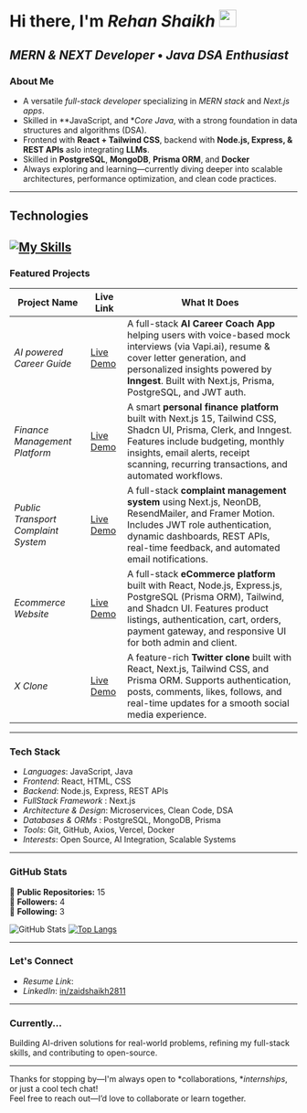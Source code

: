 <!--
  Hi there 👋 I’m Rehan Shaikh
-->

#  Hi there, I'm *Rehan Shaikh* <img src="https://media.giphy.com/media/hvRJCLFzcasrR4ia7z/giphy.gif" width="30">

*MERN & NEXT Developer* • *Java DSA Enthusiast*  
---

###  About Me

-  A versatile *full-stack developer* specializing in *MERN stack* and *Next.js apps*.
-  Skilled in **JavaScript, and **Core Java*, with a strong foundation in data structures and algorithms (DSA).
-  Frontend with **React + Tailwind CSS**, backend with **Node.js, Express, & REST APIs** aslo integrating **LLMs**.
-  Skilled in **PostgreSQL**, **MongoDB**, **Prisma ORM**, and **Docker**
-  Always exploring and learning—currently diving deeper into scalable architectures, performance optimization, and clean code practices.

---
## Technologies

[![My Skills](https://skillicons.dev/icons?i=html,css,js,react,nextjs,express,nodejs,postgres,mongodb,prisma,github,git,docker,java&perline=8)](https://skillicons.dev)
---

###  Featured Projects

| Project Name | Live Link | What It Does |
|--------------|-----------|--------------|
| *AI powered Career Guide* | [Live Demo](https://ai-career-coach-af6pj4ovy-rehaan-shaikhs-projects.vercel.app/) | A full-stack **AI Career Coach App** helping users with voice-based mock interviews (via Vapi.ai), resume & cover letter generation, and personalized insights powered by **Inngest**. Built with Next.js, Prisma, PostgreSQL, and JWT auth. |
| *Finance Management Platform* | [Live Demo](https://finance-management-ai-integrated-ap-xi.vercel.app/) | A smart **personal finance platform** built with Next.js 15, Tailwind CSS, Shadcn UI, Prisma, Clerk, and Inngest. Features include budgeting, monthly insights, email alerts, receipt scanning, recurring transactions, and automated workflows. |
| *Public Transport Complaint System* | [Live Demo](https://public-transport-complaint-system-f.vercel.app/) | A full-stack **complaint management system** using Next.js, NeonDB, ResendMailer, and Framer Motion. Includes JWT role authentication, dynamic dashboards, REST APIs, real-time feedback, and automated email notifications. |
| *Ecommerce Website* | [Live Demo](https://e-commerce-topaz-psi.vercel.app/) | A full-stack **eCommerce platform** built with React, Node.js, Express.js, PostgreSQL (Prisma ORM), Tailwind, and Shadcn UI. Features product listings, authentication, cart, orders, payment gateway, and responsive UI for both admin and client. |
| *X Clone* | [Live Demo](https://x-twitter-clone-xflv.vercel.app/) | A feature-rich **Twitter clone** built with React, Next.js, Tailwind CSS, and Prisma ORM. Supports authentication, posts, comments, likes, follows, and real-time updates for a smooth social media experience. |


---

###  Tech Stack

- *Languages*: JavaScript, Java  
- *Frontend*: React, HTML, CSS
- *Backend*: Node.js, Express, REST APIs
- *FullStack Framework* : Next.js
- *Architecture & Design*: Microservices, Clean Code, DSA
- *Databases & ORMs*  : PostgreSQL, MongoDB, Prisma
- *Tools*: Git, GitHub, Axios, Vercel, Docker  
- *Interests*: Open Source, AI Integration, Scalable Systems

---


###  GitHub Stats

🌟 **Public Repositories:** 15  
👥 **Followers:** 4  
🔗 **Following:** 3  

![GitHub Stats](https://github-readme-stats.vercel.app/api?username=Rehaan-shaikh&show_icons=true&theme=radical)
[![Top Langs](https://github-readme-stats.vercel.app/api/top-langs/?username=rehaan-shaikh&layout=compact&theme=dark)](https://github.com/anuraghazra/github-readme-stats)

---

###  Let's Connect
-  *Resume Link*: 
-  *LinkedIn*: [in/zaidshaikh2811](https://www.linkedin.com/in/zaidshaikh2811)  

---

###  Currently...

Building AI-driven solutions for real-world problems, refining my full-stack skills, and contributing to open-source.

---

Thanks for stopping by—I'm always open to *collaborations, **internships*, or just a cool tech chat!  
Feel free to reach out—I’d love to collaborate or learn together.
